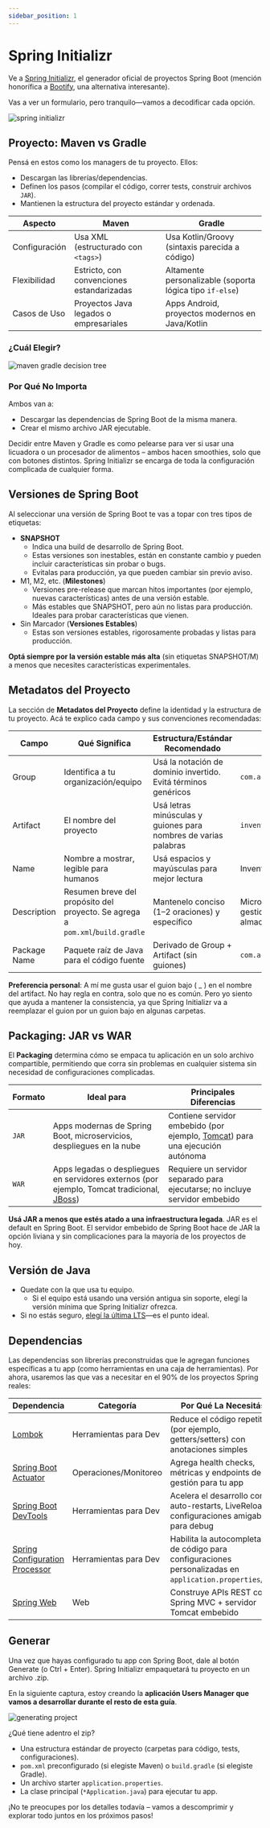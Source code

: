 ```yaml
---
sidebar_position: 1
---
```


# Spring Initializr

Ve a [Spring Initializr](https://start.spring.io/), el generador oficial de proyectos Spring Boot (mención honorífica a [Bootify](https://bootify.io/), una alternativa interesante).

Vas a ver un formulario, pero tranquilo—vamos a decodificar cada opción.

<div>
  <img src={require('@site/static/img/lets-create-a-spring-boot-project/spring-initializr.png').default} alt="spring initializr" />
</div>

## Proyecto: Maven vs Gradle

Pensá en estos como los managers de tu proyecto. Ellos:

* Descargan las librerías/dependencias.
* Definen los pasos (compilar el código, correr tests, construir archivos `JAR`).
* Mantienen la estructura del proyecto estándar y ordenada.

| Aspecto       | Maven                                     | Gradle                                                   |
|---------------|-------------------------------------------|----------------------------------------------------------|
| Configuración | Usa XML (estructurado con `<tags>`)       | Usa Kotlin/Groovy (sintaxis parecida a código)           |
| Flexibilidad  | Estricto, con convenciones estandarizadas | Altamente personalizable (soporta lógica tipo `if-else`) |
| Casos de Uso  | Proyectos Java legados o empresariales    | Apps Android, proyectos modernos en Java/Kotlin          |

### ¿Cuál Elegir?

<div>
  <img src={require('@site/static/img/lets-create-a-spring-boot-project/maven-gradle-decision-tree.png').default} alt="maven gradle decision tree" />
</div>

### Por Qué No Importa

Ambos van a:

* Descargar las dependencias de Spring Boot de la misma manera.
* Crear el mismo archivo JAR ejecutable.

Decidir entre Maven y Gradle es como pelearse para ver si usar una licuadora o un procesador de alimentos – ambos hacen smoothies, solo que con botones distintos. Spring Initializr se encarga de toda la configuración complicada de cualquier forma.

## Versiones de Spring Boot

Al seleccionar una versión de Spring Boot te vas a topar con tres tipos de etiquetas:

* **SNAPSHOT**
  * Indica una build de desarrollo de Spring Boot.
  * Estas versiones son inestables, están en constante cambio y pueden incluir características sin probar o bugs.
  * Evitalas para producción, ya que pueden cambiar sin previo aviso.
* M1, M2, etc. (**Milestones**)
  * Versiones pre-release que marcan hitos importantes (por ejemplo, nuevas características) antes de una versión estable.
  * Más estables que SNAPSHOT, pero aún no listas para producción. Ideales para probar características que vienen.
* Sin Marcador (**Versiones Estables**)
  * Estas son versiones estables, rigorosamente probadas y listas para producción.

**Optá siempre por la versión estable más alta** (sin etiquetas SNAPSHOT/M) a menos que necesites características experimentales.

## Metadatos del Proyecto

La sección de **Metadatos del Proyecto** define la identidad y la estructura de tu proyecto. Acá te explico cada campo y sus convenciones recomendadas:

| Campo        | Qué Significa                                                                  | Estructura/Estándar Recomendado                                 | Ejemplo                                               |
|--------------|--------------------------------------------------------------------------------|-----------------------------------------------------------------|-------------------------------------------------------|
| Group        | Identifica a tu organización/equipo                                            | Usá la notación de dominio invertido. Evitá términos genéricos  | `com.acme`                                            |
| Artifact     | El nombre del proyecto                                                         | Usá letras minúsculas y guiones para nombres de varias palabras | `inventory-service`                                   |
| Name         | Nombre a mostrar, legible para humanos                                         | Usá espacios y mayúsculas para mejor lectura                    | Inventory Management                                  |
| Description  | Resumen breve del propósito del proyecto. Se agrega a `pom.xml`/`build.gradle` | Mantenelo conciso (1–2 oraciones) y específico                  | Microservicio para gestionar el inventario de almacén |
| Package Name | Paquete raíz de Java para el código fuente                                     | Derivado de Group + Artifact (sin guiones)                      | `com.acme.inventoryservice`                           |

**Preferencia personal**: A mí me gusta usar el guion bajo ( _ ) en el nombre del artifact. No hay regla en contra, solo que no es común. Pero yo siento que ayuda a mantener la consistencia, ya que Spring Initializr va a reemplazar el guion por un guion bajo en algunas carpetas.

## Packaging: JAR vs WAR

El **Packaging** determina cómo se empaca tu aplicación en un solo archivo compartible, permitiendo que corra sin problemas en cualquier sistema sin necesidad de configuraciones complicadas.

| Formato | Ideal para                                                                                                                                                                 | Principales Diferencias                                                                                    |
|---------|----------------------------------------------------------------------------------------------------------------------------------------------------------------------------|------------------------------------------------------------------------------------------------------------|
| `JAR`   | Apps modernas de Spring Boot, microservicios, despliegues en la nube                                                                                                       | Contiene servidor embebido (por ejemplo, [Tomcat](https://tomcat.apache.org/)) para una ejecución autónoma |
| `WAR`   | Apps legadas o despliegues en servidores externos (por ejemplo, Tomcat tradicional, [JBoss](https://www.redhat.com/en/technologies/jboss-middleware/application-platform)) | Requiere un servidor separado para ejecutarse; no incluye servidor embebido                                |

**Usá JAR a menos que estés atado a una infraestructura legada**. JAR es el default en Spring Boot. El servidor embebido de Spring Boot hace de JAR la opción liviana y sin complicaciones para la mayoría de los proyectos de hoy.

## Versión de Java

* Quedate con la que usa tu equipo.
  * Si el equipo está usando una versión antigua sin soporte, elegí la versión mínima que Spring Initializr ofrezca.
* Si no estás seguro, [elegí la última LTS](https://www.oracle.com/java/technologies/java-se-support-roadmap.html)—es el punto ideal.

## Dependencias

Las dependencias son librerías preconstruidas que le agregan funciones específicas a tu app (como herramientas en una caja de herramientas). Por ahora, usaremos las que vas a necesitar en el 90% de los proyectos Spring reales:

| Dependencia                                                                                                                                                          | Categoría             | Por Qué La Necesitás                                                                                      |
|----------------------------------------------------------------------------------------------------------------------------------------------------------------------|-----------------------|-----------------------------------------------------------------------------------------------------------|
| [Lombok](https://projectlombok.org/)                                                                                                                                 | Herramientas para Dev | Reduce el código repetitivo (por ejemplo, getters/setters) con anotaciones simples                        |
| [Spring Boot Actuator](https://docs.spring.io/spring-boot/docs/3.3.4/reference/htmlsingle/index.html#actuator)                                                       | Operaciones/Monitoreo | Agrega health checks, métricas y endpoints de gestión para tu app                                         |
| [Spring Boot DevTools](https://docs.spring.io/spring-boot/docs/3.3.4/reference/htmlsingle/index.html#using.devtools)                                                 | Herramientas para Dev | Acelera el desarrollo con auto-restarts, LiveReload y configuraciones amigables para debug                |
| [Spring Configuration Processor](https://docs.spring.io/spring-boot/docs/3.3.4/reference/htmlsingle/index.html#appendix.configuration-metadata.annotation-processor) | Herramientas para Dev | Habilita la autocompletar de código para configuraciones personalizadas en `application.properties`/`yml` |
| [Spring Web](https://docs.spring.io/spring-boot/docs/3.3.4/reference/htmlsingle/index.html#web)                                                                      | Web                   | Construye APIs REST con Spring MVC + servidor Tomcat embebido                                             |

## Generar

Una vez que hayas configurado tu app con Spring Boot, dale al botón Generate (o Ctrl + Enter). Spring Initializr empaquetará tu proyecto en un archivo .zip.

En la siguiente captura, estoy creando la **aplicación Users Manager que vamos a desarrollar durante el resto de esta guía**.

<div>
  <img src={require('@site/static/img/lets-create-a-spring-boot-project/generating-project.png').default} alt="generating project" />
</div>

¿Qué tiene adentro el zip?

* Una estructura estándar de proyecto (carpetas para código, tests, configuraciones).
* `pom.xml` preconfigurado (si elegiste Maven) o `build.gradle` (si elegiste Gradle).
* Un archivo starter `application.properties`.
* La clase principal (`*Application.java`) para ejecutar tu app.

¡No te preocupes por los detalles todavía – vamos a descomprimir y explorar todo juntos en los próximos pasos!